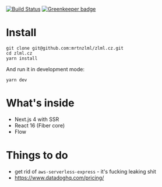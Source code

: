 [![Build Status](https://travis-ci.org/mrtnzlml/zlml.cz.svg?branch=master)](https://travis-ci.org/mrtnzlml/zlml.cz)
[![Greenkeeper badge](https://badges.greenkeeper.io/mrtnzlml/zlml.cz.svg)](https://greenkeeper.io/)

# Install

```
git clone git@github.com:mrtnzlml/zlml.cz.git
cd zlml.cz
yarn install
```

And run it in development mode:

```
yarn dev
```

# What's inside

- Next.js 4 with SSR
- React 16 (Fiber core)
- Flow

# Things to do

- get rid of `aws-serverless-express` - it's fucking leaking shit
- https://www.datadoghq.com/pricing/
